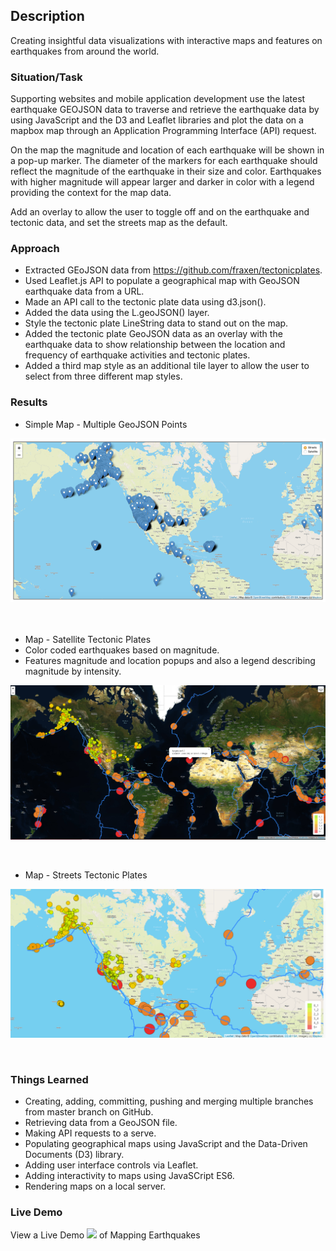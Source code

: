 ## Description
Creating insightful data visualizations with interactive maps and features on earthquakes from around the world.

### Situation/Task
Supporting websites and mobile application development use the latest earthquake GEOJSON 
data to traverse and retrieve the earthquake data by using JavaScript and the D3 and Leaflet
libraries and plot the data on a mapbox map through an Application Programming Interface (API) request.

On the map the magnitude and location of each earthquake will be shown in a pop-up marker. The diameter of the markers for each earthquake should reflect the magnitude of the earthquake in their size and color. Earthquakes with higher magnitude will appear larger and darker in color with a legend providing the context for the map data. 

Add an overlay to allow the user to toggle off and on the earthquake and tectonic data, and set the streets map as the default.

### Approach
*	Extracted GEoJSON data from https://github.com/fraxen/tectonicplates.
*	 Used Leaflet.js API to populate a geographical map with GeoJSON earthquake data from a URL.
*	 Made an API call to the tectonic plate data using d3.json().
*	Added the data using the L.geoJSON() layer.
*	Style the tectonic plate LineString data to stand out on the map.
*	Added the tectonic plate GeoJSON data as an overlay with the earthquake data to show relationship between the location and frequency of earthquake activities and tectonic plates.
*	Added a third map style as an additional tile layer to allow the user to select from three different map styles.


### Results

* Simple Map - Multiple GeoJSON Points

<img align=" center" width="650" src="/pics/Simple_Multiple_Points.png"><br/><br/><br/>


* Map - Satellite Tectonic Plates
* Color coded earthquakes based on magnitude.
* Features magnitude and location popups and also a legend describing magnitude by intensity.

<img align="center" width="650" src="/pics/Earthquake_satellite2_past7days.png"><br/><br/><br/>


* Map - Streets Tectonic Plates

<img align="center" width="650" src="/pics/streets_tectonic_plates.png"><br/><br/><br/>


### Things Learned
*	Creating, adding, committing, pushing and merging multiple branches from master branch on GitHub.
*	Retrieving data from a GeoJSON file.
*	Making API requests to a serve.
*	Populating geographical maps using JavaScript and the Data-Driven Documents (D3) library.
*	Adding user interface controls via Leaflet.
* Adding interactivity to maps using JavaSCript ES6.
* Rendering maps on a local server.

### Live Demo
View a Live Demo ![]("https://aodoming.github.io/Mapping_Earthquakes_Deploy/") of Mapping Earthquakes


